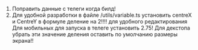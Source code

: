 1. Поправить данные с телеги когда билд!
2. Для удобной разработки в файле /utils/variable.ts установить centreX и CentreY в формуле деление на 2!!!! для удобного редактирования
Для мобильных для запуска в телеге установить 2.75!
Для декстопа убрать эти значение деления оставить по умолчанию размеры экрана!!
